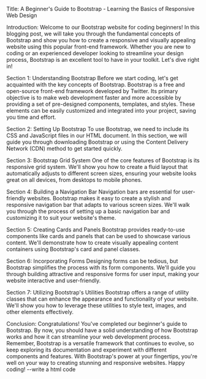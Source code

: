 Title: A Beginner's Guide to Bootstrap - Learning the Basics of Responsive Web Design

Introduction:
Welcome to our Bootstrap website for coding beginners! In this blogging post, we will take you through the fundamental concepts of Bootstrap and show you how to create a responsive and visually appealing website using this popular front-end framework. Whether you are new to coding or an experienced developer looking to streamline your design process, Bootstrap is an excellent tool to have in your toolkit. Let's dive right in!

Section 1: Understanding Bootstrap
Before we start coding, let's get acquainted with the key concepts of Bootstrap. Bootstrap is a free and open-source front-end framework developed by Twitter. Its primary objective is to make web development faster and more accessible by providing a set of pre-designed components, templates, and styles. These elements can be easily customized and integrated into your project, saving you time and effort.

Section 2: Setting Up Bootstrap
To use Bootstrap, we need to include its CSS and JavaScript files in our HTML document. In this section, we will guide you through downloading Bootstrap or using the Content Delivery Network (CDN) method to get started quickly.

Section 3: Bootstrap Grid System
One of the core features of Bootstrap is its responsive grid system. We'll show you how to create a fluid layout that automatically adjusts to different screen sizes, ensuring your website looks great on all devices, from desktops to mobile phones.

Section 4: Building a Navigation Bar
Navigation bars are essential for user-friendly websites. Bootstrap makes it easy to create a stylish and responsive navigation bar that adapts to various screen sizes. We'll walk you through the process of setting up a basic navigation bar and customizing it to suit your website's theme.

Section 5: Creating Cards and Panels
Bootstrap provides ready-to-use components like cards and panels that can be used to showcase various content. We'll demonstrate how to create visually appealing content containers using Bootstrap's card and panel classes.

Section 6: Incorporating Forms
Designing forms can be tedious, but Bootstrap simplifies the process with its form components. We'll guide you through building attractive and responsive forms for user input, making your website interactive and user-friendly.

Section 7: Utilizing Bootstrap's Utilities
Bootstrap offers a range of utility classes that can enhance the appearance and functionality of your website. We'll show you how to leverage these utilities to style text, images, and other elements effectively.

Conclusion:
Congratulations! You've completed our beginner's guide to Bootstrap. By now, you should have a solid understanding of how Bootstrap works and how it can streamline your web development process. Remember, Bootstrap is a versatile framework that continues to evolve, so keep exploring its documentation and experiment with different components and features. With Bootstrap's power at your fingertips, you're well on your way to creating stunning and responsive websites. Happy coding!
--write a html code